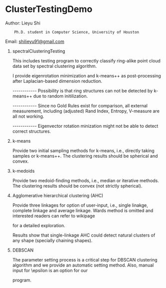 # ClusterTestingDemo

Author: Lieyu Shi

		Ph.D. student in Computer Science, University of Houston

Email: shilieyu91@gmail.com

1. spectralClusteringTesting
	
   This includes testing program to correctly classify ring-alike point cloud data set by spectral clustering algorithm.

   I provide eigenrotation minimization and k-means++ as post-processing after Laplacian-based dimension reduction.

   ------------ Possibility is that ring structures can not be detected by k-means++ due to random initilization.

   ------------ Since no Gold Rules exist for comparison, all external measurement, including (adjusted) Rand Index, Entropy, V-measure are all not working.
   
   ------------ Eigenvector rotation minization might not be able to detect correct structures.


2. k-means
	
   Provide two initial sampling methods for k-means, i.e., directly taking samples or k-means++. The clustering results should be spherical and convex.

3. k-medoids
	
   Provide two medoid-finding methods, i.e., median or iterative methods. The clustering results should be convex (not strictly spherical).

3. Agglomerative hierarchical clustering (AHC)

   Provide three linkages for option of user-input, i.e., single linakge, complete linkage and average linkage. Wards method is omitted and interested readers can refer to wikipage 

   for a detailed exploration.

   Results show that single-linkage AHC could detect natural clusters of any shape (specially chaining shapes).

4. DEBSCAN

   The parameter setting process is a critical step for DBSCAN clustering algorithm and we provide an automatic setting method. Also, manual input for \epsilon is an option for our 

   program.




